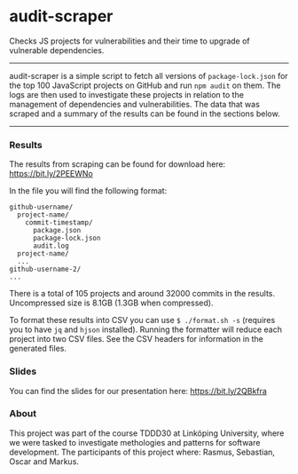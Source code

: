 # audit-scraper
Checks JS projects for vulnerabilities and their time to upgrade of vulnerable dependencies.

---

audit-scraper is a simple script to fetch all versions of `package-lock.json` for the top 100 JavaScript projects on GitHub and run `npm audit` on them. The logs are then used to investigate these projects in relation to the management of dependencies and vulnerabilities. The data that was scraped and a summary of the results can be found in the sections below. 

---

### Results

The results from scraping can be found for download here: https://bit.ly/2PEEWNo

In the file you will find the following format:

```
github-username/
  project-name/
    commit-timestamp/
      package.json
      package-lock.json
      audit.log
  project-name/
  ...
github-username-2/
...
```

There is a total of 105 projects and around 32000 commits in the results. Uncompressed size is 8.1GB (1.3GB when compressed).

To format these results into CSV you can use `$ ./format.sh -s` (requires you to have `jq` and `hjson` installed). Running the formatter will reduce each project into two CSV files. See the CSV headers for information in the generated files. 

### Slides

You can find the slides for our presentation here: https://bit.ly/2QBkfra

### About 

This project was part of the course TDDD30 at Linköping University, where we were tasked to investigate methologies and patterns for software development. The participants of this project where: Rasmus, Sebastian, Oscar and Markus.
